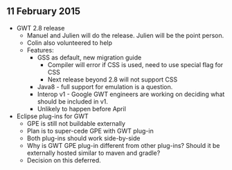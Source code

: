 ## 11 February 2015

* GWT 2.8 release
    * Manuel and Julien will do the release. Julien will be the point person.
    * Colin also volunteered to help
    * Features:
        * GSS as default, new migration guide
            * Compiler will error if CSS is used, need to use special flag for CSS
            * Next release beyond 2.8 will not support CSS
        * Java8 - full support for emulation is a question.
        * Interop v1 - Google GWT engineers are working on deciding what should be included in v1.
        * Unlikely to happen before April
* Eclipse plug-ins for GWT
    * GPE is still not buildable externally
    * Plan is to super-cede GPE with GWT plug-in
    * Both plug-ins should work side-by-side
    * Why is GWT GPE plug-in different from other plug-ins? Should it be externally hosted similar to maven and gradle?
    * Decision on this deferred.
